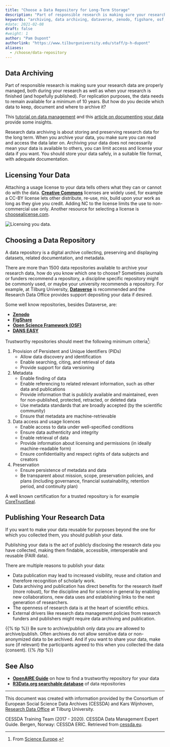 ```yaml
---
title: "Choose a Data Repository for Long-Term Storage"
description: "Part of responsible research is making sure your research data is properly stored. But how do you decide which data to keep, document and where to archive it?"
keywords: "archiving, data archiving, dataverse, zenodo, figshare, osf, dans"
#date: 2021-02-08
draft: false
#weight: 1
author: "Pam Dupont"
authorlink: "https://www.tilburguniversity.edu/staff/p-h-dupont"
aliases:
  - /choose/data-repository
---
```


## Data Archiving

Part of responsible research is making sure your research data are properly managed, both during your research as well as when your research is finished (and hopefully published). For replication purposes, the data needs to remain available for a minimum of 10 years. But how do you decide which data to keep, document and where to archive it?

This [tutorial on data management](https://tilburgsciencehub.com/tutorials/project-management/principles-of-project-setup-and-workflow-management/directories/#data-management-for-each-of-the-projects-components) and this [article on documenting your data](https://tilburgsciencehub.com/document/new-data) provide some insights.

Research data archiving is about storing and preserving research data for the long term. When you archive your data, you make sure you can read and access the data later on. Archiving your data does not necessarily mean your data is available to others, you can limit access and license your data if you want. You should store your data safely, in a suitable file format, with adequate documentation.

## Licensing Your Data

Attaching a usage license to your data tells others what they can or cannot do with the data. **[Creative Commons](https://creativecommons.org/licenses/https://creativecommons.org/licenses/)** licenses are widely used, for example a CC-BY license lets other distribute, re-use, mix, build upon your work as long as they give you credit. Adding NC to the license limits the use to non-commercial use only.  Another resource for selecting a license is [choosealicense.com](https://choosealicense.com/).

![Licensing you data.](../images/licensing-data.png)

## Choosing a Data Repository

A data repository is a digital archive collecting, preserving and displaying datasets, related documentation, and metadata.

There are more than 1500 data repositories available to archive your research data, how do you know which one to choose? Sometimes journals or funders recommend a repository, a discipline specific repository might be commonly used, or maybe your university recommends a repository. For example, at Tilburg University, **[Dataverse](https://dataverse.nl/dataverse/tiu)** is recommended and the Research Data Office provides support depositing your data if desired.

Some well know repositories, besides Dataverse, are:

- **[Zenodo](https://zenodo.org/)**
- **[FigShare](https://figshare.com/)**
- **[Open Science Framework (OSF)](https://osf.io/)**
- **[DANS EASY](https://easy.dans.knaw.nl/ui/home)**

Trustworthy repositories should meet the following minimum criteria[^1]:

1.	Provision of Persistent and Unique Identifiers (PIDs)
    - Allow data discovery and identification
    - Enable searching, citing, and retrieval of data
    - Provide support for data versioning
2.	Metadata
    - Enable finding of data
    - Enable referencing to related relevant information, such as other data and publications
    - Provide information that is publicly available and maintained, even for non-published, protected, retracted, or deleted data
    - Use metadata standards that are broadly accepted (by the scientific community)
    - Ensure that metadata are machine-retrievable
3.	Data access and usage licences
    - Enable access to data under well-specified conditions
    - Ensure data authenticity and integrity
    - Enable retrieval of data
    - Provide information about licensing and permissions (in ideally machine-readable form)
    - Ensure confidentiality and respect rights of data subjects and creators
4.	Preservation
    - Ensure persistence of metadata and data
    - Be transparent about mission, scope, preservation policies, and plans (including governance, financial sustainability, retention period, and continuity plan)

A well known certification for a trusted repository is for example [CoreTrustSeal](https://www.coretrustseal.org/).

## Publishing Your Research Data

If you want to make your data reusable for purposes beyond the one for which you collected them, you should publish your data.

Publishing your data is the act of publicly disclosing the research data you have collected, making them findable, accessible, interoperable and reusable (FAIR data).

There are multiple reasons to publish your data:
-	Data publication may lead to increased visibility, reuse and citation and therefore recognition of scholarly work.
-	Data archiving and publication has direct benefits for the research itself (more robust), for the discipline and for science in general by enabling new collaborations, new data uses and establishing links to the next generation of researchers.
-	The openness of research data is at the heart of scientific ethics.
-	External drivers like research data management policies from research funders and publishers might require data archiving and publication.

{{% tip %}}
Be sure to archive/publish only data you are allowed to archive/publish. Often archives do not allow sensitive data or non-anonymized data to be archived. And if you want to share your data, make sure (if relevant) the participants agreed to this when you collected the data (consent).
{{% /tip %}}

## See Also

- **[OpenAIRE Guide](https://zenodo.org/record/4077212#.YGHVqK8zY2z)** on how to find a trustworthy repository for your data
- **[R3Data.org searchable database](https://www.re3data.org/search?query=)** of data repositories

---
This document was created with information provided by the Consortium of European Social Science Data Archives (CESSDA) and Kars Wijnhoven, [Research Data Office](mailto:rdo@tilburguniversity.edu) at Tilburg University.

CESSDA Training Team (2017 - 2020). CESSDA Data Management Expert Guide.
Bergen, Norway: CESSDA ERIC. Retrieved from [cessda.eu](https://www.cessda.eu/DMGuide).

[^1]:
    From [Science Europe](https://scienceeurope.org/media/4brkxxe5/se_rdm_practical_guide_extended_final.pdf).
